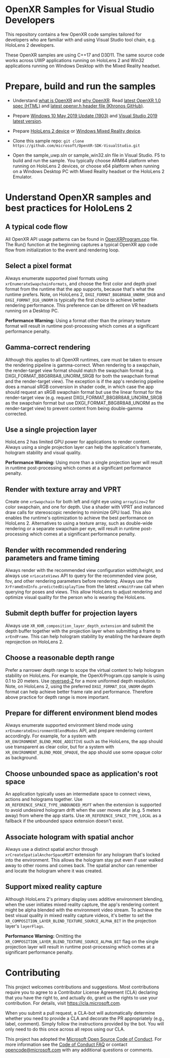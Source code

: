 # OpenXR Samples for Visual Studio Developers

This repository contains a few OpenXR code samples tailored for developers who are familiar with and using Visual Studio tool chain, e.g. HoloLens 2 developers.

These OpenXR samples are using C++17 and D3D11. The same source code works across UWP applications running on HoloLens 2 and Win32 applications running on Windows Desktop with the Mixed Reality headset.

# Prepare, build and run the samples

- Understand [what is OpenXR](https://docs.microsoft.com/en-us/windows/mixed-reality/openxr#what-is-openxr) and [why OpenXR](https://docs.microsoft.com/en-us/windows/mixed-reality/openxr#why-openxr).  Read [latest OpenXR 1.0 spec (HTML)](https://www.khronos.org/registry/OpenXR/specs/1.0/html/xrspec.html) and [latest openxr.h header file (Khronos GitHub)](https://github.com/KhronosGroup/OpenXR-SDK/blob/master/include/openxr/openxr.h).

- Prepare [Windows 10 May 2019 Update (1903)](https://www.microsoft.com/en-us/software-download/windows10) and [Visual Studio 2019 latest version](https://visualstudio.microsoft.com/downloads/).

- Prepare [HoloLens 2 device](https://docs.microsoft.com/en-us/windows/mixed-reality/openxr#getting-started-with-openxr-for-hololens-2) or [Windows Mixed Reality device](https://docs.microsoft.com/en-us/windows/mixed-reality/openxr#getting-started-with-openxr-for-windows-mixed-reality-headsets).

- Clone this sample repo: `git clone https://github.com/microsoft/OpenXR-SDK-VisualStudio.git`

- Open the sample_uwp.sln or sample_win32.sln file in Visual Studio. F5 to build and run the sample. You typically choose ARM64 platform when running on HoloLens 2 devices, or choose x64 platform when running on a Windows Desktop PC with Mixed Reality headset or the HoloLens 2 Emulator.

# Understand OpenXR samples and best practices for HoloLens 2

## A typical code flow

All OpenXR API usage patterns can be found in [OpenXRProgram.cpp](https://github.com/microsoft/OpenXR-SDK-VisualStudio/blob/master/samples/BasicXrApp/OpenXrProgram.cpp) file. The Run() function at the beginning captures a typical OpenXR app code flow from initialization to the event and rendering loop.

## Select a pixel format

Always enumerate supported pixel formats using `xrEnumerateSwapchainFormats`, and choose the first color and depth pixel format from the runtime that the app supports, because that's what the runtime prefers. Note, on HoloLens 2, `DXGI_FORMAT_B8G8R8A8_UNORM_SRGB` and `DXGI_FORMAT_D16_UNORM` is typically the first choice to achieve better rendering performance. This preference can be different on VR headsets running on a Desktop PC.  
  
**Performance Warning:** Using a format other than the primary texture format will result in runtime post-processing which comes at a significant performance penalty.

## Gamma-correct rendering

Although this applies to all OpenXR runtimes, care must be taken to ensure the rendering pipeline is gamma-correct. When rendering to a swapchain, the render-target view format should match the swapchain format (e.g. DXGI_FORMAT_B8G8R8A8_UNORM_SRGB for both the swapchain format and the render-target view). The exception is if the app's rendering pipeline does a manual sRGB conversion in shader code, in which case the app should request an sRGB swapchain format but use the linear format for the render-target view (e.g. request DXGI_FORMAT_B8G8R8A8_UNORM_SRGB as the swapchain format but use DXGI_FORMAT_B8G8R8A8_UNORM as the render-target view) to prevent content from being double-gamma corrected.

## Use a single projection layer

HoloLens 2 has limited GPU power for applications to render content. Always using a single projection layer can help the application's framerate, hologram stability and visual quality.  
  
**Performance Warning:** Using more than a single projection layer will result in runtime post-processing which comes at a significant performance penalty.

## Render with texture array and VPRT

Create one `xrSwapchain` for both left and right eye using `arraySize=2` for color swapchain, and one for depth. Use a shader with VPRT and instanced draw calls for stereoscopic rendering to minimize GPU load. This also enables the runtime's optimization to achieve the best performance on HoloLens 2.
Alternatives to using a texture array, such as double-wide rendering or a separate swapchain per eye, will result in runtime post-processing which comes at a significant performance penalty.

## Render with recommended rendering parameters and frame timing

Always render with the recommended view configuration width/height, and always use `xrLocateViews` API to query for the recommended view pose, fov, and other rendering parameters before rendering. Always use the `XrFrameEndInfo.predictedDisplayTime` from the latest `xrWaitFrame` call when querying for poses and views. This allow HoloLens to adjust rendering and optimize visual quality for the person who is wearing the HoloLens.

## Submit depth buffer for projection layers

Always use `XR_KHR_composition_layer_depth_extension` and submit the depth buffer together with the projection layer when submitting a frame to `xrEndFrame`.   This can help hologram stability by enabling the hardware depth reprojection on HoloLens 2.

## Choose a reasonable depth range

Prefer a narrower depth range to scope the virtual content to help hologram stability on HoloLens. For example, the OpenXrProgram.cpp sample is using 0.1 to 20 meters. Use [reversed-Z](https://developer.nvidia.com/content/depth-precision-visualized) for a more uniformed depth resolution.  Note, on HoloLens 2, using the preferred `DXGI_FORMAT_D16_UNORM` depth format can help achieve better frame rate and performance.  Therefore above practice for depth range is more important.

## Prepare for different environment blend modes

Always enumerate supported environment blend mode using `xrEnumerateEnvironmentBlendModes` API, and prepare rendering content accordingly. For example, for a system with `XR_ENVIRONMENT_BLEND_MODE_ADDITIVE` such as the HoloLens, the app should use transparent as clear color, but for a system with `XR_ENVIRONMENT_BLEND_MODE_OPAQUE`, the app should use some opaque color as background.

## Choose unbounded space as application's root space

An application typically uses an intermediate space to connect views, actions and holograms together. Use `XR_REFERENCE_SPACE_TYPE_UNBOUNDED_MSFT` when the extension is supported to avoid undesired hologram drift when the user moves afar (e.g. 5 meters away) from where the app starts. Use `XR_REFERENCE_SPACE_TYPE_LOCAL` as a fallback if the unbounded space extension doesn't exist.

## Associate hologram with spatial anchor

Always use a distinct spatial anchor through `xrCreateSpatialAnchorSpaceMSFT` extension for any hologram that's locked into the environment. This allows the hologram stay put even if user walked away to other rooms and comes back. The spatial anchor can remember and locate the hologram where it was created.

## Support mixed reality capture

Although HoloLens 2's primary display uses additive environment blending, when the user initiates mixed reality capture, the app's rendering content might be alpha blended with the environment video stream. To achieve the best visual quality in mixed reality capture videos, it's better to set the `XR_COMPOSITION_LAYER_BLEND_TEXTURE_SOURCE_ALPHA_BIT` in the projection layer's `layerFlags`.  
  
**Performance Warning:** Omitting the `XR_COMPOSITION_LAYER_BLEND_TEXTURE_SOURCE_ALPHA_BIT` flag on the single projection layer will result in runtime post-processing which comes at a significant performance penalty.

# Contributing

This project welcomes contributions and suggestions.  Most contributions require you to agree to a
Contributor License Agreement (CLA) declaring that you have the right to, and actually do, grant us
the rights to use your contribution. For details, visit https://cla.microsoft.com.

When you submit a pull request, a CLA-bot will automatically determine whether you need to provide
a CLA and decorate the PR appropriately (e.g., label, comment). Simply follow the instructions
provided by the bot. You will only need to do this once across all repos using our CLA.

This project has adopted the [Microsoft Open Source Code of Conduct](https://opensource.microsoft.com/codeofconduct/).
For more information see the [Code of Conduct FAQ](https://opensource.microsoft.com/codeofconduct/faq/) or
contact [opencode@microsoft.com](mailto:opencode@microsoft.com) with any additional questions or comments.

